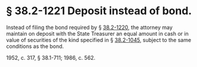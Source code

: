 # § 38.2-1221 Deposit instead of bond.

<p>Instead of filing the bond required by § <a href='http://law.lis.virginia.gov/vacode/38.2-1220/'>38.2-1220</a>, the attorney may maintain on deposit with the State Treasurer an equal amount in cash or in value of securities of the kind specified in § <a href='http://law.lis.virginia.gov/vacode/38.2-1045/'>38.2-1045</a>, subject to the same conditions as the bond.</p><p>1952, c. 317, § 38.1-711; 1986, c. 562.</p>